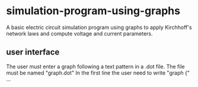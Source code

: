 # simulation-program-using-graphs
A basic electric circuit simulation program using graphs to apply Kirchhoff's network laws and compute voltage and current parameters.

## user interface
The user must enter a graph following a text pattern in a .dot file.
The file must be named "graph.dot"
In the first line the user need to write "graph {"
...
